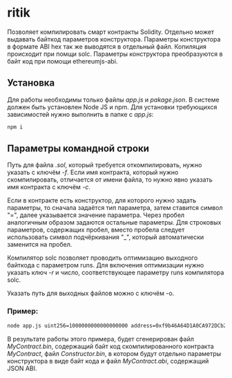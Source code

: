 # ritik
Позволяет компилировать смарт контракты Solidity. Отдельно может выдавать байткод параметров конструктора.
Параметры конструктора в формате ABI hex так же выводятся в отдельный файл.
Копиляция происходит при помщи solc.
Параметры конструктора преобразуются в байт код при помощи ethereumjs-abi.

## Установка
Для работы необходимы только файлы _app.js_ и _pakage.json_.
В системе должен быть установлен Node JS и npm. Для установки требующихся зависимостей нужно выполнить в папке с _app.js_:
```bash
npm i
```

## Параметры командной строки
Путь для файла _.sol_, который требуется откомпилировать, нужно указать с ключём _-f_.
Если имя контракта, который нужно скомпилировать, отличается от имени файла, то нужно явно указать имя контракта с ключём _-c_.

Если в контракте есть конструктор, для которого нужно задать параметры, то сначала задаётся тип параметра, затем ставится символ "=", далее указывается значение параметра. Через пробел аналогичным образом задаются остальные параметры. Для строковых параметров, содержащих пробел, вместо пробела следует использовать символ подчёркивания "_", который автоматически заменится на пробел.

Компилятор solc позволяет проводить оптимизацию выходного байткода с параметром runs. Для включения оптимизации нужно указать ключ _-r_ и число, соответствующее параметру runs компилятора solc.

Указать путь для выходных файлов можно с ключём -o.

### Пример:
```bash
node app.js uint256=1000000000000000000 address=0xf9b46A64D1A0CA972DCb249Ce22a40d07BB854Ae string=hello_world! -f MyContract.sol -r 200
```
В результате работы этого примера, будет сгенерирован файл _MyContract.bin_, содержащий байт код скомпилированного контракта _MyContract_, файл _Constructor.bin_, в котором будут отдельно параметры конструктора в виде байт кода и файл _MyContract.abi_, содержащий JSON ABI.

